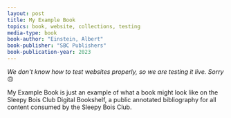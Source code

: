 ```yaml
---
layout: post
title: My Example Book
topics: book, website, collections, testing
media-type: book
book-author: "Einstein, Albert"
book-publisher: "SBC Publishers"
book-publication-year: 2023
---
```


_We don't know how to test websites properly, so we are testing it live. Sorry_ 🙃

My Example Book is just an example of what a book might look like on the Sleepy Bois Club Digital Bookshelf, a public annotated bibliography for all content consumed by the Sleepy Bois Club.
